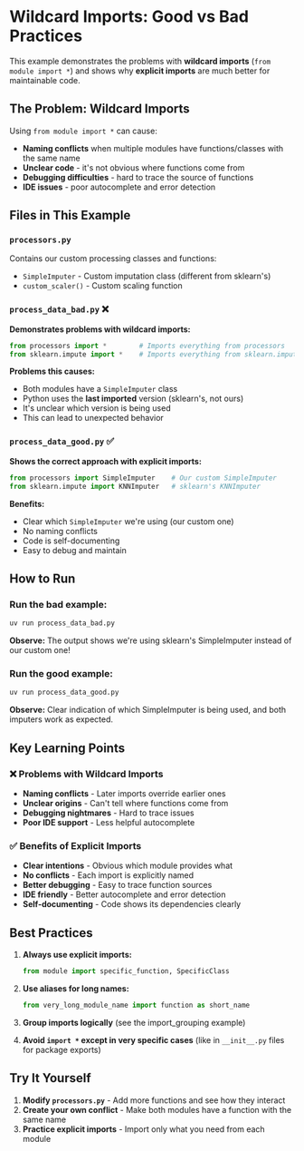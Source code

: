 # Wildcard Imports: Good vs Bad Practices

This example demonstrates the problems with **wildcard imports** (`from module import *`) and shows why **explicit imports** are much better for maintainable code.

## The Problem: Wildcard Imports

Using `from module import *` can cause:
- **Naming conflicts** when multiple modules have functions/classes with the same name
- **Unclear code** - it's not obvious where functions come from
- **Debugging difficulties** - hard to trace the source of functions
- **IDE issues** - poor autocomplete and error detection

## Files in This Example

### `processors.py`
Contains our custom processing classes and functions:
- `SimpleImputer` - Custom imputation class (different from sklearn's)
- `custom_scaler()` - Custom scaling function

### `process_data_bad.py` ❌
**Demonstrates problems with wildcard imports:**
```python
from processors import *        # Imports everything from processors
from sklearn.impute import *    # Imports everything from sklearn.impute
```

**Problems this causes:**
- Both modules have a `SimpleImputer` class
- Python uses the **last imported** version (sklearn's, not ours)
- It's unclear which version is being used
- This can lead to unexpected behavior

### `process_data_good.py` ✅  
**Shows the correct approach with explicit imports:**
```python
from processors import SimpleImputer    # Our custom SimpleImputer
from sklearn.impute import KNNImputer   # sklearn's KNNImputer
```

**Benefits:**
- Clear which `SimpleImputer` we're using (our custom one)
- No naming conflicts
- Code is self-documenting
- Easy to debug and maintain

## How to Run

### Run the bad example:
```bash
uv run process_data_bad.py
```

**Observe:** The output shows we're using sklearn's SimpleImputer instead of our custom one!

### Run the good example:
```bash
uv run process_data_good.py
```

**Observe:** Clear indication of which SimpleImputer is being used, and both imputers work as expected.

## Key Learning Points

### ❌ Problems with Wildcard Imports
- **Naming conflicts** - Later imports override earlier ones
- **Unclear origins** - Can't tell where functions come from
- **Debugging nightmares** - Hard to trace issues
- **Poor IDE support** - Less helpful autocomplete

### ✅ Benefits of Explicit Imports  
- **Clear intentions** - Obvious which module provides what
- **No conflicts** - Each import is explicitly named
- **Better debugging** - Easy to trace function sources
- **IDE friendly** - Better autocomplete and error detection
- **Self-documenting** - Code shows its dependencies clearly

## Best Practices

1. **Always use explicit imports:**
   ```python
   from module import specific_function, SpecificClass
   ```

2. **Use aliases for long names:**
   ```python
   from very_long_module_name import function as short_name
   ```

3. **Group imports logically** (see the import_grouping example)

4. **Avoid `import *` except in very specific cases** (like in `__init__.py` files for package exports)

## Try It Yourself

1. **Modify `processors.py`** - Add more functions and see how they interact
2. **Create your own conflict** - Make both modules have a function with the same name
3. **Practice explicit imports** - Import only what you need from each module